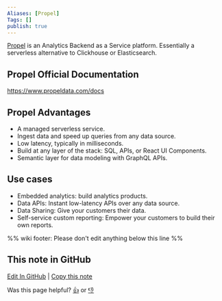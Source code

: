 ```yaml
---
Aliases: [Propel]
Tags: []
publish: true
---
```

[Propel](https://propeldata.com) is an Analytics Backend as a Service platform. Essentially a serverless alternative to Clickhouse or Elasticsearch.

## Propel Official Documentation

https://www.propeldata.com/docs

## Propel Advantages

- A managed serverless service.
- Ingest data and speed up queries from any data source.
- Low latency, typically in milliseconds.
- Build at any layer of the stack: SQL, APIs, or React UI Components.
- Semantic layer for data modeling with GraphQL APIs.

## Use cases

- Embedded analytics: build analytics products.
- Data APIs: Instant low-latency APIs over any data source.
- Data Sharing: Give your customers their data.
- Self-service custom reporting: Empower your customers to build their own reports.

%% wiki footer: Please don't edit anything below this line %%

## This note in GitHub

<span class="git-footer">[Edit In GitHub](https://github.dev/data-engineering-community/data-engineering-wiki/blob/main/Tools/Propel.md "git-hub-edit-note") | [Copy this note](https://raw.githubusercontent.com/data-engineering-community/data-engineering-wiki/main/Tools/Propel.md "git-hub-copy-note")</span>

<span class="git-footer">Was this page helpful?
[👍](https://tally.so/r/mOaxjk?rating=Yes&url=https://dataengineering.wiki/Tools/Propel) or [👎](https://tally.so/r/mOaxjk?rating=No&url=https://dataengineering.wiki/Tools/Propel)</span>
